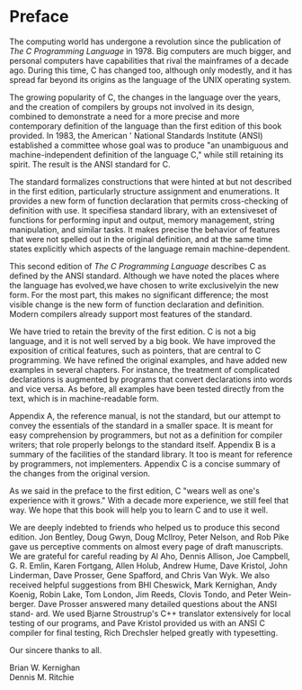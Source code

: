 # Preface

The computing world has undergone a revolution since the publication of *The C Programming Language* in 1978. Big computers are much bigger, and personal computers have capabilities that rival the mainframes of a decade ago. During this time, C has changed too, although only modestly, and it has spread far beyond its origins as the language of the UNIX operating system.  

The growing popularity of C, the changes in the language over the years, and the creation of compilers by groups not involved in its design, combined to demonstrate a need for a more precise and more contemporary definition of the language than the first edition of this book provided. In 1983, the American ' National Standards Institute (ANSI) established a committee whose goal was to produce "an unambiguous and machine-independent definition of the language C," while still retaining its spirit. The result is the ANSI standard for C.  

The standard formalizes constructions that were hinted at but not described in the first edition, particularly structure assignment and enumerations. It provides a new form of function declaration that permits cross-checking of definition with use. It specifiesa standard library, with an extensiveset of functions for performing input and output, memory management, string manipulation, and similar tasks. It makes precise the behavior of features that were not spelled out in the original definition, and at the same time states explicitly which aspects of the language remain machine-dependent.  

This second edition of *The C Programming Language* describes C as defined by the ANSI standard. Although we have noted the places where the language has evolved,we have chosen to write exclusivelyin the new form. For the most part, this makes no significant difference; the most visible change is the new form of function declaration and definition. Modern compilers already support most features of the standard.

We have tried to retain the brevity of the first edition. C is not a big language, and it is not well served by a big book. We have improved the exposition of critical features, such as pointers, that are central to C programming. We have refined the original examples, and have added new examples in several chapters. For instance, the treatment of complicated declarations is augmented by programs that convert declarations into words and vice versa. As before, all examples have been tested directly from the text, which is in machine-readable form.  

Appendix A, the reference manual, is not the standard, but our attempt to convey the essentials of the standard in a smaller space. It is meant for easy comprehension by programmers, but not as a definition for compiler writers; that role properly belongs to the standard itself. Appendix B is a summary of the facilities of the standard library. It too is meant for reference by programmers, not implementers. Appendix C is a concise summary of the changes from the original version.  

As we said in the preface to the first edition, C "wears well as one's experience with it grows." With a decade more experience, we still feel that way. We hope that this book will help you to learn C and to use it well.  

We are deeply indebted to friends who helped us to produce this second edition. Jon Bentley, Doug Gwyn, Doug Mcllroy, Peter Nelson, and Rob Pike gave us perceptive comments on almost every page of draft manuscripts. We are grateful for careful reading by Al Aho, Dennis Allison, Joe Campbell, G. R. Emlin, Karen Fortgang, Allen Holub, Andrew Hume, Dave Kristol, John Linderman, Dave Prosser, Gene Spafford, and Chris Van Wyk. We also received helpful suggestions from BHl Cheswick, Mark Kernighan, Andy Koenig, Robin Lake, Tom London, Jim Reeds, Clovis Tondo, and Peter Wein- berger. Dave Prosser answered many detailed questions about the ANSI stand- ard. We used Bjarne Stroustrup's C++ translator extensively for local testing of our programs, and Pave Kristol provided us with an ANSI C compiler for final testing, Rich Drechsler helped greatly with typesetting.  

Our sincere thanks to all.  


Brian W. Kernighan  
Dennis M. Ritchie  
